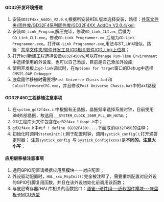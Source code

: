 #### GD32开发环境搭建
1. 安装`GD32F4xx_AddOn_V2.0.4`,根据所安装KEIL版本选择安装，路径：[共享文件夹/固件库/GD32F4系列固件库/GD32F4XX_AddOn_V2.0.4/keil](https://pan.baidu.com/s/1nuifedz#list/path=%2F%E5%85%B1%E4%BA%AB%E6%96%87%E4%BB%B6%E5%A4%B9%2F%E5%9B%BA%E4%BB%B6%E5%BA%93%2FGD32F4%E7%B3%BB%E5%88%97%E5%9B%BA%E4%BB%B6%E5%BA%93); 
2. 安装`GD_Link_Program`,解压完毕，修改`GD_Link_CLI.ex_`后缀为`GD_Link_CLI.exe`。修改`GD-Link Programmer.ex_`后缀为`GD-Link Programmer.exe`。打开`GD-Link Programmer.exe`,用法与ST_Link相似。路径：[共享文件夹/软件开发工具/GD相关软件/GD_Link上位机](https://pan.baidu.com/s/1nuifedz#list/path=%2F%E5%85%B1%E4%BA%AB%E6%96%87%E4%BB%B6%E5%A4%B9%2F%E8%BD%AF%E4%BB%B6%E5%BC%80%E5%8F%91%E5%B7%A5%E5%85%B7%2FGD%E7%9B%B8%E5%85%B3%E8%BD%AF%E4%BB%B6%2FGD_Link%E4%B8%8A%E4%BD%8D%E6%9C%BA&parentPath=%2F)；
3. 打开keil新建工程选择设备`GD32F450VG`,可以在`Manage Run-Time Environment`中选择使用的外设库，也可以自己添加，目前是自己添加外设库;
4. 使用开发板上`gd-link`调试时，在`Options for Target`窗口的Debug中选择`CMSIS-DAP Debugger`
5. 底盘固件移植时需要将`Post Universe Chasis.bat`和`CalculFirmwareCRC.exe`，并且修改`Post Universe Chasis.bat`中的axf路径


#### GD32F450工程移植注意事项

1. 在`system_gd32f4xx.c` 中根据有无晶振，晶振频率选择系统时钟，目前使用8M外部晶振，故选用 `__SYSTEM_CLOCK_200M_PLL_8M_HXTAL`； 
2. GD工程库头文件包含在`gd32f4xx_libopt.h`中；
3. `gd32f4xx.h`中`#if ! define (GD32F450)....`下面取消`GD32F450`的注释；
4. 初始化时调用`StstemInit()`;用于配置时钟，调用`systick_config()`;打开滴答定时器； 注意`systick_config `与 `Systick_Config(xxxx)`是**不同的，注意大小写**；

#### 应用层移植注意事项

1. 通用GPIO配置请根据应用层模块一一对应配置；
2. 外设驱动配置时，`HAL_xxx_MspInit()`完全被注释了，需要重新配置对应外设的GPIO引脚复用函数，并且在该外设初始化前调用该函数；
3. 与底层寄存器/HAL库相关的函数接口：[语雀--硬件组---嵌软固件模块---底盘板卡MCU选型](https://pudutech.yuque.com/rdheib/umbwrq/ib5sql#KeTZw)



